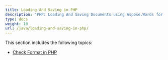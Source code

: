 ```yaml
---
title: Loading And Saving in PHP
description: "PHP: Loading And Saving Documents using Aspose.Words for Java."
type: docs
weight: 10
url: /java/loading-and-saving-in-php/
---
```


This section includes the following topics:

- [Check Format in PHP](/words/java/check-format-in-php/)
